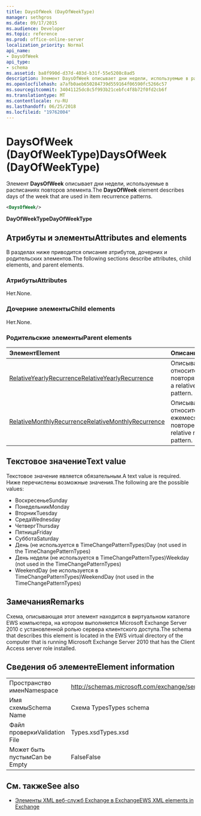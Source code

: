 ```yaml
---
title: DaysOfWeek (DayOfWeekType)
manager: sethgros
ms.date: 09/17/2015
ms.audience: Developer
ms.topic: reference
ms.prod: office-online-server
localization_priority: Normal
api_name:
- DaysOfWeek
api_type:
- schema
ms.assetid: ba8f990d-d37d-403d-b31f-55e5208c8ad5
description: Элемент DaysOfWeek описывает дни недели, используемые в расписаниях повторов элемента.
ms.openlocfilehash: a7afb0aeb650284739d559164f06590fc5266c57
ms.sourcegitcommit: 34041125dc8c5f993b21cebfc4f8b72f0fd2cb6f
ms.translationtype: MT
ms.contentlocale: ru-RU
ms.lasthandoff: 06/25/2018
ms.locfileid: "19762004"
---
```

# <a name="daysofweek-dayofweektype"></a><span data-ttu-id="c1c3e-103">DaysOfWeek (DayOfWeekType)</span><span class="sxs-lookup"><span data-stu-id="c1c3e-103">DaysOfWeek (DayOfWeekType)</span></span>

<span data-ttu-id="c1c3e-104">Элемент **DaysOfWeek** описывает дни недели, используемые в расписаниях повторов элемента.</span><span class="sxs-lookup"><span data-stu-id="c1c3e-104">The **DaysOfWeek** element describes days of the week that are used in item recurrence patterns.</span></span> 
  
```xml
<DaysOfWeek/>
```

<span data-ttu-id="c1c3e-105">**DayOfWeekType**</span><span class="sxs-lookup"><span data-stu-id="c1c3e-105">**DayOfWeekType**</span></span>

## <a name="attributes-and-elements"></a><span data-ttu-id="c1c3e-106">Атрибуты и элементы</span><span class="sxs-lookup"><span data-stu-id="c1c3e-106">Attributes and elements</span></span>

<span data-ttu-id="c1c3e-107">В разделах ниже приводится описание атрибутов, дочерних и родительских элементов.</span><span class="sxs-lookup"><span data-stu-id="c1c3e-107">The following sections describe attributes, child elements, and parent elements.</span></span>
  
### <a name="attributes"></a><span data-ttu-id="c1c3e-108">Атрибуты</span><span class="sxs-lookup"><span data-stu-id="c1c3e-108">Attributes</span></span>

<span data-ttu-id="c1c3e-109">Нет.</span><span class="sxs-lookup"><span data-stu-id="c1c3e-109">None.</span></span>
  
### <a name="child-elements"></a><span data-ttu-id="c1c3e-110">Дочерние элементы</span><span class="sxs-lookup"><span data-stu-id="c1c3e-110">Child elements</span></span>

<span data-ttu-id="c1c3e-111">Нет.</span><span class="sxs-lookup"><span data-stu-id="c1c3e-111">None.</span></span>
  
### <a name="parent-elements"></a><span data-ttu-id="c1c3e-112">Родительские элементы</span><span class="sxs-lookup"><span data-stu-id="c1c3e-112">Parent elements</span></span>

|<span data-ttu-id="c1c3e-113">**Элемент**</span><span class="sxs-lookup"><span data-stu-id="c1c3e-113">**Element**</span></span>|<span data-ttu-id="c1c3e-114">**Описание**</span><span class="sxs-lookup"><span data-stu-id="c1c3e-114">**Description**</span></span>|
|:-----|:-----|
|[<span data-ttu-id="c1c3e-115">RelativeYearlyRecurrence</span><span class="sxs-lookup"><span data-stu-id="c1c3e-115">RelativeYearlyRecurrence</span></span>](relativeyearlyrecurrence.md) <br/> |<span data-ttu-id="c1c3e-116">Описывает относительное ежегодно повторяющейся.</span><span class="sxs-lookup"><span data-stu-id="c1c3e-116">Describes a relative yearly recurrence pattern.</span></span>  <br/> |
|[<span data-ttu-id="c1c3e-117">RelativeMonthlyRecurrence</span><span class="sxs-lookup"><span data-stu-id="c1c3e-117">RelativeMonthlyRecurrence</span></span>](relativemonthlyrecurrence.md) <br/> |<span data-ttu-id="c1c3e-118">Описывает относительное ежемесячный шаблона повторения.</span><span class="sxs-lookup"><span data-stu-id="c1c3e-118">Describes a relative monthly recurrence pattern.</span></span>  <br/> |
   
## <a name="text-value"></a><span data-ttu-id="c1c3e-119">Текстовое значение</span><span class="sxs-lookup"><span data-stu-id="c1c3e-119">Text value</span></span>

<span data-ttu-id="c1c3e-120">Текстовое значение является обязательным.</span><span class="sxs-lookup"><span data-stu-id="c1c3e-120">A text value is required.</span></span> <span data-ttu-id="c1c3e-121">Ниже перечислены возможные значения.</span><span class="sxs-lookup"><span data-stu-id="c1c3e-121">The following are the possible values:</span></span>
  
- <span data-ttu-id="c1c3e-122">Воскресенье</span><span class="sxs-lookup"><span data-stu-id="c1c3e-122">Sunday</span></span>    
- <span data-ttu-id="c1c3e-123">Понедельник</span><span class="sxs-lookup"><span data-stu-id="c1c3e-123">Monday</span></span>    
- <span data-ttu-id="c1c3e-124">Вторник</span><span class="sxs-lookup"><span data-stu-id="c1c3e-124">Tuesday</span></span>   
- <span data-ttu-id="c1c3e-125">Среда</span><span class="sxs-lookup"><span data-stu-id="c1c3e-125">Wednesday</span></span>    
- <span data-ttu-id="c1c3e-126">Четверг</span><span class="sxs-lookup"><span data-stu-id="c1c3e-126">Thursday</span></span>    
- <span data-ttu-id="c1c3e-127">Пятница</span><span class="sxs-lookup"><span data-stu-id="c1c3e-127">Friday</span></span>    
- <span data-ttu-id="c1c3e-128">Суббота</span><span class="sxs-lookup"><span data-stu-id="c1c3e-128">Saturday</span></span>    
- <span data-ttu-id="c1c3e-129">День (не используется в TimeChangePatternTypes)</span><span class="sxs-lookup"><span data-stu-id="c1c3e-129">Day (not used in the TimeChangePatternTypes)</span></span>    
- <span data-ttu-id="c1c3e-130">День недели (не используется в TimeChangePatternTypes)</span><span class="sxs-lookup"><span data-stu-id="c1c3e-130">Weekday (not used in the TimeChangePatternTypes)</span></span>    
- <span data-ttu-id="c1c3e-131">WeekendDay (не используется в TimeChangePatternTypes)</span><span class="sxs-lookup"><span data-stu-id="c1c3e-131">WeekendDay (not used in the TimeChangePatternTypes)</span></span>
    
## <a name="remarks"></a><span data-ttu-id="c1c3e-132">Замечания</span><span class="sxs-lookup"><span data-stu-id="c1c3e-132">Remarks</span></span>

<span data-ttu-id="c1c3e-133">Схема, описывающая этот элемент находится в виртуальном каталоге EWS компьютера, на котором выполняется Microsoft Exchange Server 2010 с установленной ролью сервера клиентского доступа.</span><span class="sxs-lookup"><span data-stu-id="c1c3e-133">The schema that describes this element is located in the EWS virtual directory of the computer that is running Microsoft Exchange Server 2010 that has the Client Access server role installed.</span></span>
  
## <a name="element-information"></a><span data-ttu-id="c1c3e-134">Сведения об элементе</span><span class="sxs-lookup"><span data-stu-id="c1c3e-134">Element information</span></span>

|||
|:-----|:-----|
|<span data-ttu-id="c1c3e-135">Пространство имен</span><span class="sxs-lookup"><span data-stu-id="c1c3e-135">Namespace</span></span>  <br/> |http://schemas.microsoft.com/exchange/services/2006/types  <br/> |
|<span data-ttu-id="c1c3e-136">Имя схемы</span><span class="sxs-lookup"><span data-stu-id="c1c3e-136">Schema Name</span></span>  <br/> |<span data-ttu-id="c1c3e-137">Схема Types</span><span class="sxs-lookup"><span data-stu-id="c1c3e-137">Types schema</span></span>  <br/> |
|<span data-ttu-id="c1c3e-138">Файл проверки</span><span class="sxs-lookup"><span data-stu-id="c1c3e-138">Validation File</span></span>  <br/> |<span data-ttu-id="c1c3e-139">Types.xsd</span><span class="sxs-lookup"><span data-stu-id="c1c3e-139">Types.xsd</span></span>  <br/> |
|<span data-ttu-id="c1c3e-140">Может быть пустым</span><span class="sxs-lookup"><span data-stu-id="c1c3e-140">Can be Empty</span></span>  <br/> |<span data-ttu-id="c1c3e-141">False</span><span class="sxs-lookup"><span data-stu-id="c1c3e-141">False</span></span>  <br/> |
   
## <a name="see-also"></a><span data-ttu-id="c1c3e-142">См. также</span><span class="sxs-lookup"><span data-stu-id="c1c3e-142">See also</span></span>

- [<span data-ttu-id="c1c3e-143">Элементы XML веб-служб Exchange в Exchange</span><span class="sxs-lookup"><span data-stu-id="c1c3e-143">EWS XML elements in Exchange</span></span>](ews-xml-elements-in-exchange.md)

